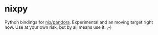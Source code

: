 nixpy
=====

Python bindings for [nix/pandora](https://github.com/G-Node/pandora).
Experimental and an moving target right now.
Use at your own risk, but by all means use it. ;-)

